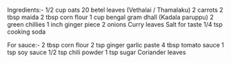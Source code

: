 Ingredients:-
1/2 cup oats
20 betel leaves (Vethalai / Thamalaku)
2 carrots
2 tbsp maida
2 tbsp corn flour
1 cup bengal gram dhall (Kadala paruppu)
2 green chillies
1 inch ginger piece
2 onions
Curry leaves
Salt for taste
1/4 tsp cooking soda

For sauce:-
2 tbsp corn flour
2 tsp ginger garlic paste
4 tbsp tomato sauce
1 tsp soy sauce
1/2 tsp chili powder
1 tsp sugar
Coriander leaves